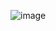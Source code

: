 ![image](https://github.com/GAVINESHWAR/Random_Password_Generator/assets/124431955/e54b91db-b2c0-4e8a-a3f0-6244123a724c)
